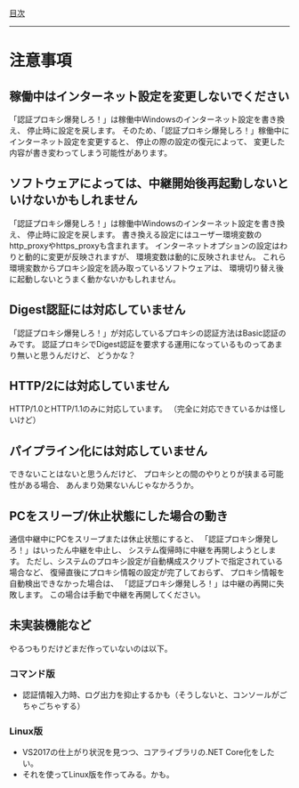 [目次](Index.md)

---

# 注意事項

## 稼働中はインターネット設定を変更しないでください

「認証プロキシ爆発しろ！」は稼働中Windowsのインターネット設定を書き換え、
停止時に設定を戻します。
そのため、「認証プロキシ爆発しろ！」稼働中にインターネット設定を変更すると、
停止の際の設定の復元によって、
変更した内容が書き変わってしまう可能性があります。

## ソフトウェアによっては、中継開始後再起動しないといけないかもしれません

「認証プロキシ爆発しろ！」は稼働中Windowsのインターネット設定を書き換え、
停止時に設定を戻します。
書き換える設定にはユーザー環境変数のhttp_proxyやhttps_proxyも含まれます。
インターネットオプションの設定はわりと動的に変更が反映されますが、
環境変数は動的に反映されません。
これら環境変数からプロキシ設定を読み取っているソフトウェアは、
環境切り替え後に起動しないとうまく動かないかもしれません。

## Digest認証には対応していません

「認証プロキシ爆発しろ！」が対応しているプロキシの認証方法はBasic認証のみです。
認証プロキシでDigest認証を要求する運用になっているものってあまり無いと思うんだけど、
どうかな？

## HTTP/2には対応していません

HTTP/1.0とHTTP/1.1のみに対応しています。
（完全に対応できているかは怪しいけど）

## パイプライン化には対応していません

できないことはないと思うんだけど、
プロキシとの間のやりとりが挟まる可能性がある場合、
あんまり効果ないんじゃなかろうか。

## PCをスリープ/休止状態にした場合の動き

通信中継中にPCをスリープまたは休止状態にすると、
「認証プロキシ爆発しろ！」はいったん中継を中止し、
システム復帰時に中継を再開しようとします。
ただし、システムのプロキシ設定が自動構成スクリプトで指定されている場合など、
復帰直後にプロキシ情報の設定が完了しておらず、
プロキシ情報を自動検出できなかった場合は、
「認証プロキシ爆発しろ！」は中継の再開に失敗します。
この場合は手動で中継を再開してください。

## 未実装機能など

やるつもりだけどまだ作っていないのは以下。

### コマンド版

* 認証情報入力時、ログ出力を抑止するかも（そうしないと、コンソールがごちゃごちゃする）

### Linux版

* VS2017の仕上がり状況を見つつ、コアライブラリの.NET Core化をしたい。
* それを使ってLinux版を作ってみる。かも。
